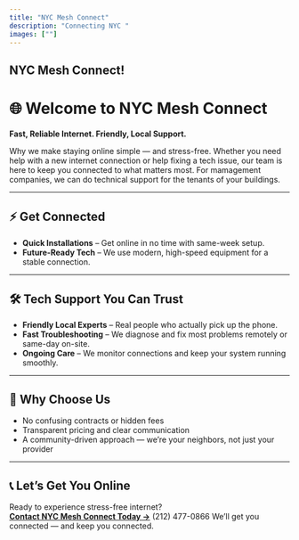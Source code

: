 ```yaml
---
title: "NYC Mesh Connect"
description: "Connecting NYC "
images: [""]
---
```


## NYC Mesh Connect! 
# 🌐 Welcome to NYC Mesh Connect

**Fast, Reliable Internet. Friendly, Local Support.**

Why we make staying online simple — and stress-free. Whether you need help with a new internet connection or help fixing a tech issue, our team is here to keep you connected to what matters most. For mamagement companies, we can do technical support for the tenants of your buildings.

---

## ⚡ Get Connected

- **Quick Installations** – Get online in no time with same-week setup.
- **Future-Ready Tech** – We use modern, high-speed equipment for a stable connection.

---

## 🛠 Tech Support You Can Trust

- **Friendly Local Experts** – Real people who actually pick up the phone.
- **Fast Troubleshooting** – We diagnose and fix most problems remotely or same-day on-site.
- **Ongoing Care** – We monitor connections and keep your system running smoothly.

---

## 💛 Why Choose Us

- No confusing contracts or hidden fees  
- Transparent pricing and clear communication  
- A community-driven approach — we’re your neighbors, not just your provider

---

## 📞 Let’s Get You Online

Ready to experience stress-free internet?  
**[Contact NYC Mesh Connect Today →](#)**  (212) 477-0866
We’ll get you connected — and keep you connected.
